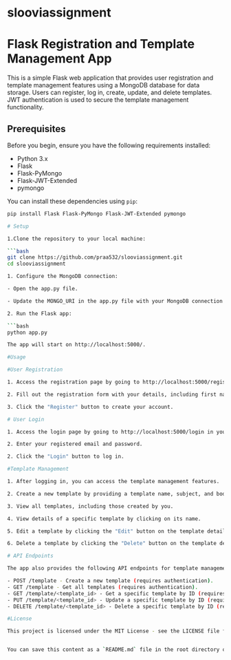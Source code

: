 # slooviassignment

# Flask Registration and Template Management App

This is a simple Flask web application that provides user registration and template management features using a MongoDB database for data storage. Users can register, log in, create, update, and delete templates. JWT authentication is used to secure the template management functionality.

## Prerequisites

Before you begin, ensure you have the following requirements installed:

- Python 3.x
- Flask
- Flask-PyMongo
- Flask-JWT-Extended
- pymongo

You can install these dependencies using `pip`:

```bash
pip install Flask Flask-PyMongo Flask-JWT-Extended pymongo

# Setup

1.Clone the repository to your local machine:

```bash
git clone https://github.com/praa532/slooviassignment.git
cd slooviassignment

1. Configure the MongoDB connection:

- Open the app.py file.

- Update the MONGO_URI in the app.py file with your MongoDB connection URI and database name.

2. Run the Flask app:

```bash
python app.py

The app will start on http://localhost:5000/.

#Usage

#User Registration

1. Access the registration page by going to http://localhost:5000/register in your web browser.

2. Fill out the registration form with your details, including first name, last name, email, and password.

3. Click the "Register" button to create your account.

# User Login

1. Access the login page by going to http://localhost:5000/login in your web browser.

2. Enter your registered email and password.

2. Click the "Login" button to log in.

#Template Management

1. After logging in, you can access the template management features.

2. Create a new template by providing a template name, subject, and body.

3. View all templates, including those created by you.

4. View details of a specific template by clicking on its name.

5. Edit a template by clicking the "Edit" button on the template details page.

6. Delete a template by clicking the "Delete" button on the template details page.

# API Endpoints

The app also provides the following API endpoints for template management:

- POST /template - Create a new template (requires authentication).
- GET /template - Get all templates (requires authentication).
- GET /template/<template_id> - Get a specific template by ID (requires authentication).
- PUT /template/<template_id> - Update a specific template by ID (requires authentication).
- DELETE /template/<template_id> - Delete a specific template by ID (requires authentication).

#License

This project is licensed under the MIT License - see the LICENSE file for details.


You can save this content as a `README.md` file in the root directory of your Flask app repository. Make sure to replace placeholders like `yourusername` and update the MongoDB connection URI with your actual values. This README file provides clear instructions on how to set up and use your Flask app.